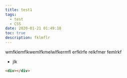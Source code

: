```yaml
---
title: test1
tags: 
  - test
  - CSS
date: 2020-01-21 01:49:18
toc: true
description: fklmflr
---
```

<!-- <img src="https://www.dw.com/image/49202627_303.jpg" width = "100%" alt="git"/> -->

<!-- <br> -->

wmfklemflkwemlfkmelwlfkermfl
erfklrfe
relkfmer
femlrkf

<!-- more -->


- jlk

```html
<div></div>


```
